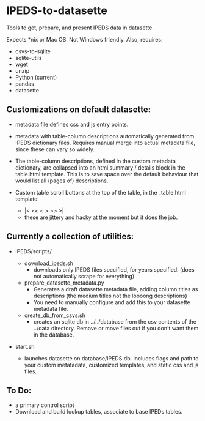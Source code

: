 # IPEDS-to-datasette
Tools to get, prepare, and present IPEDS data in datasette.

Expects *nix or Mac OS. Not Windows friendly. Also, requires:

- csvs-to-sqlite
- sqlite-utils
- wget
- unzip
- Python (current)
- pandas
- datasette


## Customizations on default datasette:

- metadata file defines css and js entry points.

- metadata with table-column descriptions automatically generated from IPEDS dictionary files. Requires manual merge into actual metadata file, since these can vary so widely. 

- The table-column descriptions, defined in the custom metadata dictionary, are collapsed into an html summary / details block in the table.html template. This is to save space over the default behaviour that would list all (pages of) descriptions.  

- Custom table scroll buttons at the top of the table, in the _table.html template:
    - |< << < > >> >|
    - these are jittery and hacky at the moment but it does the job.


## Currently a collection of utilities:

- IPEDS/scripts/
    - download_ipeds.sh 
        - downloads only IPEDS files specified, for years specified. (does not automatically scrape for everything)
    - prepare_datasette_metadata.py 
        - Generates a draft datasette metadata file, adding column titles as descriptions (the medium titles not the loooong descriptions)  
        - You need to manually configure and add this to your datasette metadata file.
    - create_db_from_csvs.sh
        - creates an sqlite db in ../../database from the csv contents of the ../data directory. Remove or move files out if you don't want them in the database. 
    
- start.sh
    - launches datasette on database/IPEDS.db. Includes flags and path to your custom metatadata, customized templates, and static css and js files.




## To Do:
- a primary control script
- Download and build lookup tables, associate to base IPEDs tables. 